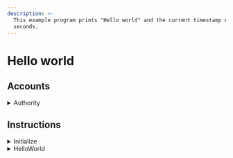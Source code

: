 ```yaml
---
description: >-
  This example program prints "Hello world" and the current timestamp every 60
  seconds.
---
```


# Hello world

## Accounts

<details>

<summary>Authority</summary>

This program uses a singleton `Authority` account. Once initialized, the authority account can sign for [CPIs](https://docs.solana.com/developing/programming-model/calling-between-programs) on behalf of our program.

```rust
use {
    anchor_lang::{prelude::*, AnchorDeserialize},
    std::convert::TryFrom,
};

pub const SEED_AUTHORITY: &[u8] = b"authority";

/**
 * Authority
 */

#[account]
#[derive(Debug)]
pub struct Authority {}

impl Authority {
    pub fn pubkey() -> Pubkey {
        Pubkey::find_program_address(&[SEED_AUTHORITY], &crate::ID).0
    }
}
```

</details>

## Instructions

<details>

<summary>Initialize</summary>

The `Initialize` instruction is only intended to be called once at the point of program initialization. It creates a Clockwork queue named `"hello"` and schedules it to fire every 15 seconds. Note we pass in the queue account as a `SystemAccount` and verify its PDA seeds follow the expected pattern.&#x20;

```rust
    crate::state::*,
    anchor_lang::{
        prelude::*,
        solana_program::{system_program, instruction::Instruction},
    },
    clockwork_crank::{
        program::ClockworkCrank,
        state::{Trigger, SEED_QUEUE},
    },
    std::mem::size_of,
};

#[derive(Accounts)]
pub struct Initialize<'info> {
    #[account(
        init,
        seeds = [SEED_AUTHORITY],
        bump,
        payer = payer,
        space = 8 + size_of::<Authority>(),
    )]
    pub authority: Account<'info, Authority>,

    #[account(address = clockwork_crank::ID)]
    pub clockwork_program: Program<'info, ClockworkCrank>,

    #[account(
        seeds = [
            SEED_QUEUE, 
            authority.key().as_ref(), 
            "hello".as_bytes()
        ], 
        seeds::program = clockwork_crank::ID,
        bump
     )]
    pub hello_queue: SystemAccount<'info>,

    #[account(mut)]
    pub payer: Signer<'info>, 

    #[account(address = system_program::ID)]
    pub system_program: Program<'info, System>,
}

pub fn handler<'info>(ctx: Context<'_, '_, '_, 'info, Initialize<'info>>) -> Result<()> {
    // Get accounts
    let authority = &mut ctx.accounts.authority;
    let payer = &ctx.accounts.payer;
    let hello_queue = &ctx.accounts.hello_queue;
    let clockwork_program = &ctx.accounts.clockwork_program;
    let system_program = &ctx.accounts.system_program;

    // define ix
    let hello_clowckwork_ix = Instruction {
        program_id: crate::ID,
        accounts: vec![ 
            AccountMeta::new_readonly(authority.key(), false),
            AccountMeta::new_readonly(hello_queue.key(), true)
        ],
        data: clockwork_crank::anchor::sighash("hello_world").to_vec(),
    };

    // initialize queue
    let bump = *ctx.bumps.get("authority").unwrap();
    clockwork_crank::cpi::queue_create(
        CpiContext::new_with_signer(
            clockwork_program.to_account_info(),
            clockwork_crank::cpi::accounts::QueueCreate {
                authority: authority.to_account_info(),
                payer: payer.to_account_info(),
                queue: hello_queue.to_account_info(),
                system_program: system_program.to_account_info(),
            },
            &[&[SEED_AUTHORITY, &[bump]]],
        ),
        hello_clowckwork_ix.into(),
        "hello".into(),
        Trigger::Cron {
            schedule: "*/15 * * * * * *".into(),
        },
    )?;

    Ok(())
}
```

</details>

<details>

<summary>HelloWorld</summary>

The `HelloWorld` instruction is the target instruction we setup as the kickoff instruction for the queue. Here we simply verify the signer is our program's queue, named `"hello"`, and then print a log message.

```rust
use {
    crate::state::*,
    anchor_lang::prelude::*,
    clockwork_crank::state::{CrankResponse, SEED_QUEUE, Queue},
};

#[derive(Accounts)]
pub struct HelloWorld<'info> {
    #[account(seeds = [SEED_AUTHORITY], bump)]
    pub authority: Account<'info, Authority>,

    #[account(
        signer, 
        seeds = [
            SEED_QUEUE, 
            authority.key().as_ref(), 
            "hello".as_bytes()
        ], 
        seeds::program = clockwork_crank::ID,
        bump,
        has_one = authority
    )]
    pub hello_queue: Account<'info, Queue>,
}

pub fn handler(_ctx: Context<HelloWorld>) -> Result<CrankResponse> {
    msg!(
        "Hello world! The current time is: {}",
        Clock::get().unwrap().unix_timestamp
    );

    Ok(CrankResponse { next_instruction: None })
}
```

</details>
